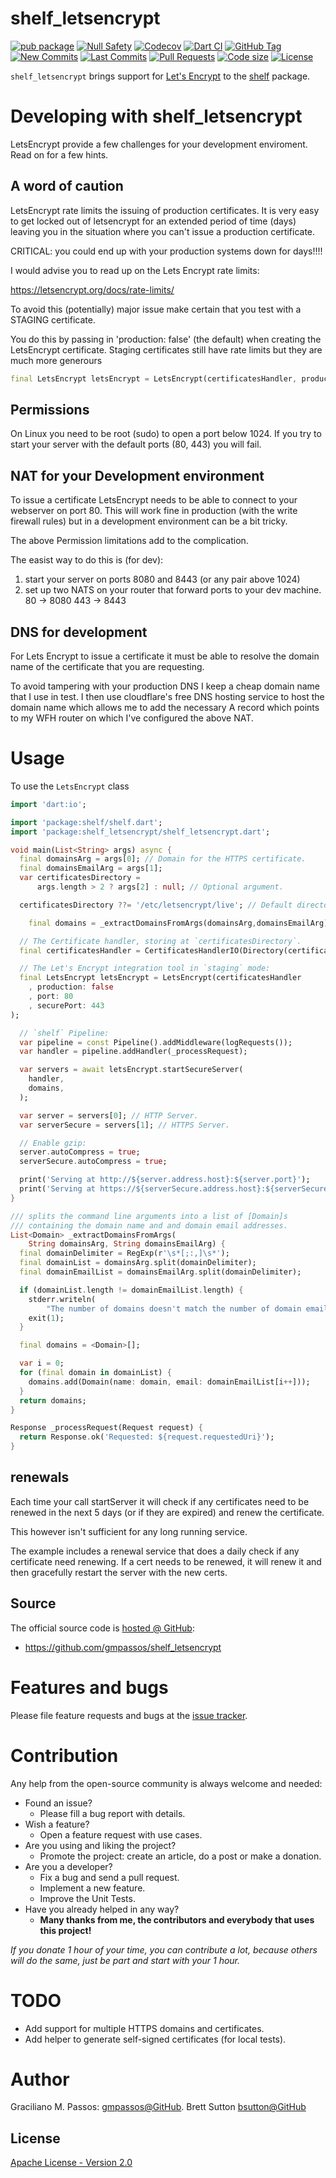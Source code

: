 # shelf_letsencrypt

[![pub package](https://img.shields.io/pub/v/shelf_letsencrypt.svg?logo=dart&logoColor=00b9fc)](https://pub.dev/packages/shelf_letsencrypt)
[![Null Safety](https://img.shields.io/badge/null-safety-brightgreen)](https://dart.dev/null-safety)
[![Codecov](https://img.shields.io/codecov/c/github/gmpassos/shelf_letsencrypt)](https://app.codecov.io/gh/gmpassos/shelf_letsencrypt)
[![Dart CI](https://github.com/gmpassos/shelf_letsencrypt/actions/workflows/dart.yml/badge.svg?branch=master)](https://github.com/gmpassos/shelf_letsencrypt/actions/workflows/dart.yml)
[![GitHub Tag](https://img.shields.io/github/v/tag/gmpassos/shelf_letsencrypt?logo=git&logoColor=white)](https://github.com/gmpassos/shelf_letsencrypt/releases)
[![New Commits](https://img.shields.io/github/commits-since/gmpassos/shelf_letsencrypt/latest?logo=git&logoColor=white)](https://github.com/gmpassos/shelf_letsencrypt/network)
[![Last Commits](https://img.shields.io/github/last-commit/gmpassos/shelf_letsencrypt?logo=git&logoColor=white)](https://github.com/gmpassos/shelf_letsencrypt/commits/master)
[![Pull Requests](https://img.shields.io/github/issues-pr/gmpassos/shelf_letsencrypt?logo=github&logoColor=white)](https://github.com/gmpassos/shelf_letsencrypt/pulls)
[![Code size](https://img.shields.io/github/languages/code-size/gmpassos/shelf_letsencrypt?logo=github&logoColor=white)](https://github.com/gmpassos/shelf_letsencrypt)
[![License](https://img.shields.io/github/license/gmpassos/shelf_letsencrypt?logo=open-source-initiative&logoColor=green)](https://github.com/gmpassos/shelf_letsencrypt/blob/master/LICENSE)

`shelf_letsencrypt` brings support for [Let's Encrypt][letsencrypt] to the [shelf][shelf_package] package.

[shelf_package]: https://pub.dev/packages/shelf

[letsencrypt]: https://letsencrypt.org/

# Developing with shelf_letsencrypt
LetsEncrypt provide a few challenges for your development enviroment. 
Read on for a few hints.

## A word of caution
LetsEncrypt rate limits the issuing of production certificates.
It is very easy to get locked out of letsencrypt for an extended period of time (days)
leaving you in the situation where you can't issue a production certificate.

CRITICAL: you could end up with your production systems down for days!!!!

I would advise you to read up on the Lets Encrypt rate limits:

https://letsencrypt.org/docs/rate-limits/

To avoid this (potentially) major issue make certain that you test with a STAGING
certificate.


You do this by passing in 'production: false' (the default) when creating
the LetsEncrypt certificate.
Staging certificates still have rate limits but they are much more generours

```dart 
final LetsEncrypt letsEncrypt = LetsEncrypt(certificatesHandler, production: false);
```


## Permissions
On Linux you need to be root (sudo) to open a port below 1024. If you try
to start your server with the default ports (80, 443) you will fail.


## NAT for your Development environment
To issue a certificate LetsEncrypt needs to be able to connect to your
webserver on port 80.
This will work fine in production (with the write firewall rules) but in 
a development environment can be a bit tricky.

The above Permission limitations add to the complication. 

The easist way to do this is (for dev):
1) start your server on ports 8080 and 8443 (or any pair above 1024)
2) set up two NATS on your router that forward ports to your dev machine.
   80 -> 8080
   443 -> 8443


## DNS for development
For Lets Encrypt to issue a certificate it must be able to resolve the domain
name of the certificate that you are requesting.

To avoid tampering with your production DNS I keep a cheap domain name that I 
use in test. 
I then use cloudflare's free DNS hosting service to host the domain name which
allows me to add the necessary A record which points to my WFH router on which
I've configured the above NAT.

# Usage

To use the `LetsEncrypt` class

```dart
import 'dart:io';

import 'package:shelf/shelf.dart';
import 'package:shelf_letsencrypt/shelf_letsencrypt.dart';

void main(List<String> args) async {
  final domainsArg = args[0]; // Domain for the HTTPS certificate.
  final domainsEmailArg = args[1];
  var certificatesDirectory =
      args.length > 2 ? args[2] : null; // Optional argument.

  certificatesDirectory ??= '/etc/letsencrypt/live'; // Default directory.

    final domains = _extractDomainsFromArgs(domainsArg,domainsEmailArg);

  // The Certificate handler, storing at `certificatesDirectory`.
  final certificatesHandler = CertificatesHandlerIO(Directory(certificatesDirectory));

  // The Let's Encrypt integration tool in `staging` mode:
  final LetsEncrypt letsEncrypt = LetsEncrypt(certificatesHandler
    , production: false
    , port: 80
    , securePort: 443
);

  // `shelf` Pipeline:
  var pipeline = const Pipeline().addMiddleware(logRequests());
  var handler = pipeline.addHandler(_processRequest);

  var servers = await letsEncrypt.startSecureServer(
    handler,
    domains,
  );

  var server = servers[0]; // HTTP Server.
  var serverSecure = servers[1]; // HTTPS Server.

  // Enable gzip:
  server.autoCompress = true;
  serverSecure.autoCompress = true;

  print('Serving at http://${server.address.host}:${server.port}');
  print('Serving at https://${serverSecure.address.host}:${serverSecure.port}');
}

/// splits the command line arguments into a list of [Domain]s
/// containing the domain name and and domain email addresses.
List<Domain> _extractDomainsFromArgs(
    String domainsArg, String domainsEmailArg) {
  final domainDelimiter = RegExp(r'\s*[;:,]\s*');
  final domainList = domainsArg.split(domainDelimiter);
  final domainEmailList = domainsEmailArg.split(domainDelimiter);

  if (domainList.length != domainEmailList.length) {
    stderr.writeln(
        "The number of domains doesn't match the number of domain emails");
    exit(1);
  }

  final domains = <Domain>[];

  var i = 0;
  for (final domain in domainList) {
    domains.add(Domain(name: domain, email: domainEmailList[i++]));
  }
  return domains;
}

Response _processRequest(Request request) {
  return Response.ok('Requested: ${request.requestedUri}');
}
```

## renewals
Each time your call startServer it will check if any certificates need to
be renewed in the next 5 days (or if they are expired) and renew the
certificate.

This however isn't sufficient for any long running service.

The example includes a renewal service that does a daily check if any certificate
need renewing.
If a cert needs to be renewed, it will renew it and then gracefully restart
the server with the new certs.

## Source

The official source code is [hosted @ GitHub][github_shelf_letsencrypt]:

- https://github.com/gmpassos/shelf_letsencrypt

[github_shelf_letsencrypt]: https://github.com/gmpassos/shelf_letsencrypt

# Features and bugs

Please file feature requests and bugs at the [issue tracker][tracker].

[tracker]: https://github.com/gmpassos/shelf_letsencrypt/issues

# Contribution

Any help from the open-source community is always welcome and needed:

- Found an issue?
    - Please fill a bug report with details.
- Wish a feature?
    - Open a feature request with use cases.
- Are you using and liking the project?
    - Promote the project: create an article, do a post or make a donation.
- Are you a developer?
    - Fix a bug and send a pull request.
    - Implement a new feature.
    - Improve the Unit Tests.
- Have you already helped in any way?
    - **Many thanks from me, the contributors and everybody that uses this project!**

*If you donate 1 hour of your time, you can contribute a lot, because others will do the same, just be part and start
with your 1 hour.*

# TODO

- Add support for multiple HTTPS domains and certificates.
- Add helper to generate self-signed certificates (for local tests).

# Author

Graciliano M. Passos: [gmpassos@GitHub][github].
Brett Sutton [bsutton@GitHub][github]

[github]: https://github.com/gmpassos

## License

[Apache License - Version 2.0][apache_license]

[apache_license]: https://www.apache.org/licenses/LICENSE-2.0.txt
